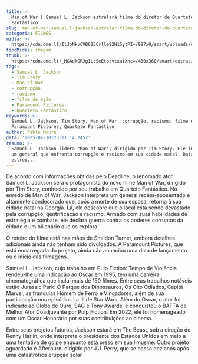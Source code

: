 ```yaml
---
title: >-
  Man of War | Samuel L. Jackson estrelará filme do diretor de Quarteto
  Fantástico
slug: man-of-war-samuel-l-jackson-estrelar-filme-do-diretor-de-quarteto-fantstico
categoria: FILMES
midia: >-
  https://cdn.ome.lt/IlJoNkvCVB625Crlle92N15ytPI=/987x0/smart/uploads/conteudo/fotos/Design_sem_nome_-_2025-04-10T192333.015.png
tipoMidia: imagem
thumb: >-
  https://cdn.ome.lt/_MGAdkGRJg1LcSeEtozvtxaiXnc=/480x360/smart/extras/conteudos/Design_sem_nome_-_2025-04-10T192333.015.png
tags:
  - Samuel L. Jackson
  - Tim Story
  - Man of War
  - corrupção
  - racismo
  - filme de ação
  - Paramount Pictures
  - Quarteto Fantástico
keywords: >-
  Samuel L. Jackson, Tim Story, Man of War, corrupção, racismo, filme de ação,
  Paramount Pictures, Quarteto Fantástico
author: Pablo Moura
data: '2025-04-10T23:11:14.245Z'
resumo: >-
  Samuel L. Jackson lidera "Man of War", dirigido por Tim Story. Ele interpreta
  um general que enfrenta corrupção e racismo em sua cidade natal. Data de
  estrei...
---
```


De acordo com informações obtidas pelo Deadline, o renomado ator Samuel L. Jackson será o protagonista do novo filme Man of War, dirigido por Tim Story, conhecido por seu trabalho em Quarteto Fantástico. No enredo de Man of War, Jackson interpreta um general recém-aposentado e altamente condecorado que, após a morte de sua esposa, retorna à sua cidade natal na Georgia. Lá, ele descobre que o local está sendo devastado pela corrupção, gentrificação e racismo. Armado com suas habilidades de estratégia e combate, ele declara guerra contra os poderes corruptos da cidade e um bilionário que os explora.

O roteiro do filme está nas mãos de Sheldon Turner, embora detalhes adicionais ainda não tenham sido divulgados. A Paramount Pictures, que está encarregada do projeto, ainda não anunciou uma data de lançamento ou o início das filmagens.

Samuel L. Jackson, cujo trabalho em Pulp Fiction: Tempo de Violência rendeu-lhe uma indicação ao Oscar em 1995, tem uma carreira cinematográfica que inclui mais de 150 filmes. Entre seus trabalhos notáveis estão Jurassic Park: O Parque dos Dinossauros, Os Oito Odiados, Capitã Marvel, as franquias Homem de Ferro e Vingadores, além de sua participação nos episódios I a III de Star Wars. Além do Oscar, o ator foi indicado ao Globo de Ouro, SAG e Tony Awards, e conquistou o BAFTA de Melhor Ator Coadjuvante por Pulp Fiction. Em 2022, ele foi homenageado com um Oscar Honorário por suas contribuições ao cinema.

Entre seus projetos futuros, Jackson estará em The Beast, sob a direção de Renny Harlin, onde interpreta o presidente dos Estados Unidos em meio a uma tentativa de golpe enquanto está preso em sua limusine. Outro projeto aguardado é Afterburn, dirigido por J.J. Perry, que se passa dez anos após uma catastrófica erupção solar.
